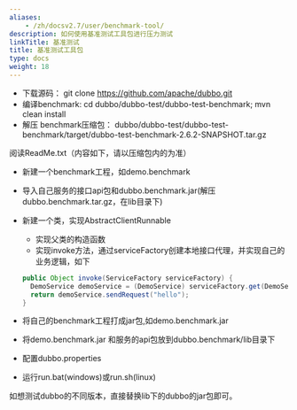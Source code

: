 ```yaml
---
aliases:
    - /zh/docsv2.7/user/benchmark-tool/
description: 如何使用基准测试工具包进行压力测试
linkTitle: 基准测试
title: 基准测试工具包
type: docs
weight: 18
---
```



* 下载源码： git clone https://github.com/apache/dubbo.git  
* 编译benchmark: cd dubbo/dubbo-test/dubbo-test-benchmark; mvn clean install  
* 解压 benchmark压缩包： dubbo/dubbo-test/dubbo-test-benchmark/target/dubbo-test-benchmark-2.6.2-SNAPSHOT.tar.gz 

阅读ReadMe.txt（内容如下，请以压缩包内的为准）

* 新建一个benchmark工程，如demo.benchmark
* 导入自己服务的接口api包和dubbo.benchmark.jar(解压dubbo.benchmark.tar.gz，在lib目录下)
* 新建一个类，实现AbstractClientRunnable

    * 实现父类的构造函数
    * 实现invoke方法，通过serviceFactory创建本地接口代理，并实现自己的业务逻辑，如下

    ```java
    public Object invoke(ServiceFactory serviceFactory) {
      DemoService demoService = (DemoService) serviceFactory.get(DemoService.class);
      return demoService.sendRequest("hello");
    }
    ```
* 将自己的benchmark工程打成jar包,如demo.benchmark.jar
* 将demo.benchmark.jar 和服务的api包放到dubbo.benchmark/lib目录下
* 配置dubbo.properties
* 运行run.bat(windows)或run.sh(linux)

如想测试dubbo的不同版本，直接替换lib下的dubbo的jar包即可。